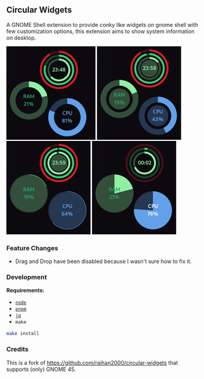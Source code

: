## Circular Widgets

A GNOME Shell extension to provide conky like widgets on gnome shell with few customization options, this extension aims to show system information on desktop.

![demo0](screenshots/screenshot0.png) ![demo1](screenshots/screenshot1.png)
![demo2](screenshots/screenshot2.png) ![demo3](screenshots/screenshot3.png)

### Feature Changes

* Drag and Drop have been disabled because I wasn't sure how to fix it.

### Development

**Requirements:**
* [`node`](https://nodejs.org/)
* [`pnpm`](https://pnpm.io/)
* [`jq`](https://jqlang.github.io/jq/)
* `make`

```sh
make install
```

### Credits

This is a fork of https://github.com/raihan2000/circular-widgets that supports (only) GNOME 45.
